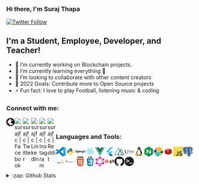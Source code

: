 ### Hi there, I'm Suraj Thapa

[![Twitter Follow](https://img.shields.io/twitter/follow/SurajFC?color=1DA1F2&logo=twitter&style=for-the-badge)](https://twitter.com/SurajFC)

## I'm a Student, Employee, Developer, and Teacher!

- 🔭 I’m currently working on Blockchain projects.
- 🌱 I’m currently learning everything 🤣
- 👯 I’m looking to collaborate with other content creators
- 🥅 2022 Goals: Contribute more to Open Source projects
- ⚡ Fun fact: I love to play Football, listening music & coding

### Connect with me:

[<img align="left" alt="millennials.com" width="22px" src="https://raw.githubusercontent.com/iconic/open-iconic/master/svg/globe.svg" />][website]
[<img align="left" alt="surajfc | Facebook" width="22px" src="https://cdn.jsdelivr.net/npm/simple-icons@v3/icons/facebook.svg" />][facebook]
[<img align="left" alt="surajfc | Twitter" width="22px" src="https://cdn.jsdelivr.net/npm/simple-icons@v3/icons/twitter.svg" />][twitter]
[<img align="left" alt="surajfc | LinkedIn" width="22px" src="https://cdn.jsdelivr.net/npm/simple-icons@v3/icons/linkedin.svg" />][linkedin]
[<img align="left" alt="surajfc | Instagram" width="22px" src="https://cdn.jsdelivr.net/npm/simple-icons@v3/icons/instagram.svg" />][instagram]
[<img align="left" alt="surajfc | Reddit" width="22px" src="https://cdn.jsdelivr.net/npm/simple-icons@v3/icons/reddit.svg" />][reddit]

<br />

### Languages and Tools:

[<img align="left" alt="Visual Studio Code" width="26px" src="https://raw.githubusercontent.com/github/explore/80688e429a7d4ef2fca1e82350fe8e3517d3494d/topics/visual-studio-code/visual-studio-code.png" />][github]
[<img align="left" alt="Python" width="26px" src="https://raw.githubusercontent.com/github/explore/80688e429a7d4ef2fca1e82350fe8e3517d3494d/topics/python/python.png" />][github]
[<img align="left" alt="Django" width="26px" src="https://raw.githubusercontent.com/github/explore/80688e429a7d4ef2fca1e82350fe8e3517d3494d/topics/django/django.png" />][github]
[<img align="left" alt="React" width="26px" src="https://raw.githubusercontent.com/github/explore/80688e429a7d4ef2fca1e82350fe8e3517d3494d/topics/react/react.png" />][github]
[<img align="left" alt="Vue" width="26px" src="https://raw.githubusercontent.com/github/explore/80688e429a7d4ef2fca1e82350fe8e3517d3494d/topics/vue/vue.png" />][github]
[<img align="left" alt="Flutter" width="26px" src="https://raw.githubusercontent.com/github/explore/80688e429a7d4ef2fca1e82350fe8e3517d3494d/topics/flutter/flutter.png" />][github]
[<img align="left" alt="Nuxt" width="26px" src="https://raw.githubusercontent.com/github/explore/d73b58ded658144cd29547485b8537306012eb86/topics/nuxt/nuxt.png" />][github]
[<img align="left" alt="Flask" width="26px" src="https://raw.githubusercontent.com/github/explore/d73b58ded658144cd29547485b8537306012eb86/topics/flask/flask.png" />][github]
[<img align="left" alt="Linux" width="26px" src="https://raw.githubusercontent.com/github/explore/80688e429a7d4ef2fca1e82350fe8e3517d3494d/topics/linux/linux.png" />][github]
[<img align="left" alt="Nginx" width="26px" src="https://raw.githubusercontent.com/github/explore/d73b58ded658144cd29547485b8537306012eb86/topics/nginx/nginx.png" />][github]
[<img align="left" alt="Elasticsearch" width="26px" src="https://raw.githubusercontent.com/github/explore/d73b58ded658144cd29547485b8537306012eb86/topics/elasticsearch/elasticsearch.png" />][github]
[<img align="left" alt="Redis" width="26px" src="https://raw.githubusercontent.com/github/explore/d73b58ded658144cd29547485b8537306012eb86/topics/redis/redis.png" />][github]
[<img align="left" alt="JavaScript" width="26px" src="https://raw.githubusercontent.com/github/explore/80688e429a7d4ef2fca1e82350fe8e3517d3494d/topics/javascript/javascript.png" />][github]
[<img align="left" alt="Postgres" width="26px" src="https://raw.githubusercontent.com/github/explore/80688e429a7d4ef2fca1e82350fe8e3517d3494d/topics/postgresql/postgresql.png" />][github]
[<img align="left" alt="MySQL" width="26px" src="https://raw.githubusercontent.com/github/explore/80688e429a7d4ef2fca1e82350fe8e3517d3494d/topics/mysql/mysql.png" />][github]
[<img align="left" alt="MongoDB" width="26px" src="https://raw.githubusercontent.com/github/explore/80688e429a7d4ef2fca1e82350fe8e3517d3494d/topics/mongodb/mongodb.png" />][github]
[<img align="left" alt="HTML5" width="26px" src="https://raw.githubusercontent.com/github/explore/80688e429a7d4ef2fca1e82350fe8e3517d3494d/topics/html/html.png" />][github]
[<img align="left" alt="CSS3" width="26px" src="https://raw.githubusercontent.com/github/explore/80688e429a7d4ef2fca1e82350fe8e3517d3494d/topics/css/css.png" />][github]
[<img align="left" alt="GraphQL" width="26px" src="https://raw.githubusercontent.com/github/explore/80688e429a7d4ef2fca1e82350fe8e3517d3494d/topics/graphql/graphql.png" />][github]
[<img align="left" alt="Git" width="26px" src="https://raw.githubusercontent.com/github/explore/80688e429a7d4ef2fca1e82350fe8e3517d3494d/topics/git/git.png" />][github]
[<img align="left" alt="GitHub" width="26px" src="https://raw.githubusercontent.com/github/explore/78df643247d429f6cc873026c0622819ad797942/topics/github/github.png" />][github]
[<img align="left" alt="Terminal" width="26px" src="https://raw.githubusercontent.com/github/explore/80688e429a7d4ef2fca1e82350fe8e3517d3494d/topics/terminal/terminal.png" />][github]

<br />
<br />
<br />
<br />
<details>
<summary>:zap: Github Stats</summary>

  <img align="left" alt="Suraj's Github Stats" src="https://github-readme-stats.codestackr.vercel.app/api?username=SurajFc&show_icons=true&hide_border=true" />

</details>

[website]: https://www.themillennialspress.com
[twitter]: https://twitter.com/SurajFC
[instagram]: https://instagram.com/suraj_fc
[linkedin]: https://www.linkedin.com/in/suraj4/
[reddit]: https://www.reddit.com/user/suraj_fc
[facebook]: https://www.facebook.com/surajthapafc
[github]: https://github.com/SurajFc
